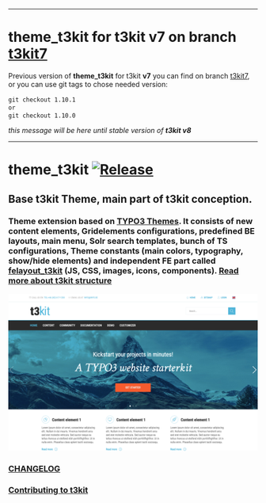 ***

# theme_t3kit for t3kit v7 on branch [t3kit7](https://github.com/t3kit/theme_t3kit/tree/t3kit7)


Previous version of **theme_t3kit** for t3kit **v7** you can find on branch [t3kit7](https://github.com/t3kit/theme_t3kit/tree/t3kit7), or you can use git tags to chose needed version:
```
git checkout 1.10.1
or
git checkout 1.10.0
```
_this message will be here until stable version of **t3kit v8**_

***

# theme_t3kit [![Release](https://img.shields.io/github/release/t3kit/theme_t3kit.svg?style=flat-square)](https://github.com/t3kit/theme_t3kit/releases)

## Base t3kit Theme, main part of t3kit conception.
### Theme extension based on [TYPO3 Themes](http://www.typo3-themes.org/). It consists of new content elements, Gridelements configurations, predefined BE layouts, main menu, Solr search templates, bunch of TS configurations, Theme constants (main colors, typography, show/hide elements) and independent FE part called [felayout_t3kit](https://github.com/t3kit/theme_t3kit/tree/master/felayout_t3kit) (JS, CSS, images, icons, components). [Read more about t3kit structure](https://github.com/t3kit/t3kit#t3kit-structure)

![Screenshot](Meta/Screenshots/screenshot.png)

### [CHANGELOG](https://github.com/t3kit/theme_t3kit/blob/master/CHANGELOG.md)
### [Contributing to t3kit](https://github.com/t3kit/t3kit/blob/master/CONTRIBUTING.md)
